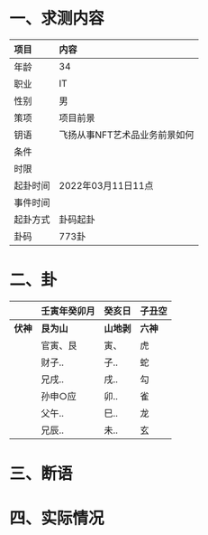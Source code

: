 # 一、求测内容
|项目|内容|
|:-|:-|
|年龄|34|
|职业|IT|
|性别|男|
|策项|项目前景|
|钥语|飞扬从事NFT艺术品业务前景如何|
|条件||
|时限||
|起卦时间|2022年03月11日11点|
|事件时间||
|起卦方式|卦码起卦|
|卦码|773卦|

# 二、卦
||壬寅年癸卯月|癸亥日|子丑空|
|:-|:-|:-|:-|
|**伏神**|**艮为山**|**山地剥**|**六神**|
||官寅、艮|寅、|虎|
||财子..|子..|蛇|
||兄戌..|戌..|勾|
||孙申○应|卯..|雀|
||父午..|巳..|龙|
||兄辰..|未..|玄|


# 三、断语

# 四、实际情况
